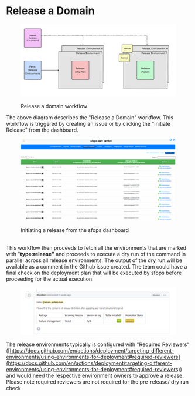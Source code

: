 # Release a Domain

<figure><img src=".gitbook/assets/image (1) (1) (2).png" alt=""><figcaption><p>Release a domain workflow</p></figcaption></figure>

The above diagram describes the "Release a Domain" workflow. This workflow is triggered by creating an issue or by clicking the "Initiate Release" from the dashboard.

<figure><img src=".gitbook/assets/initiate-release_v2.gif" alt=""><figcaption><p>Initiating a release from the sfops dashboard<br><br></p></figcaption></figure>

This workflow then proceeds to fetch all the environments that are marked with "**type:release"** and proceeds to execute a dry run of the command in parallel across all release environments. The output of the dry run will be available as a comment in the Github issue created. The team could have a final check on the deployment plan that will be executed by sfops before proceeding for the actual execution.

<figure><img src=".gitbook/assets/image (2) (2).png" alt=""><figcaption></figcaption></figure>

The release environments typically is configured with "Required Reviewers" ([https://docs.github.com/en/actions/deployment/targeting-different-environments/using-environments-for-deployment#required-reviewers](https://docs.github.com/en/actions/deployment/targeting-different-environments/using-environments-for-deployment#required-reviewers)) and would need the respective environment owners to approve a release. Please note required reviewers are not required for the pre-release/ dry run check
